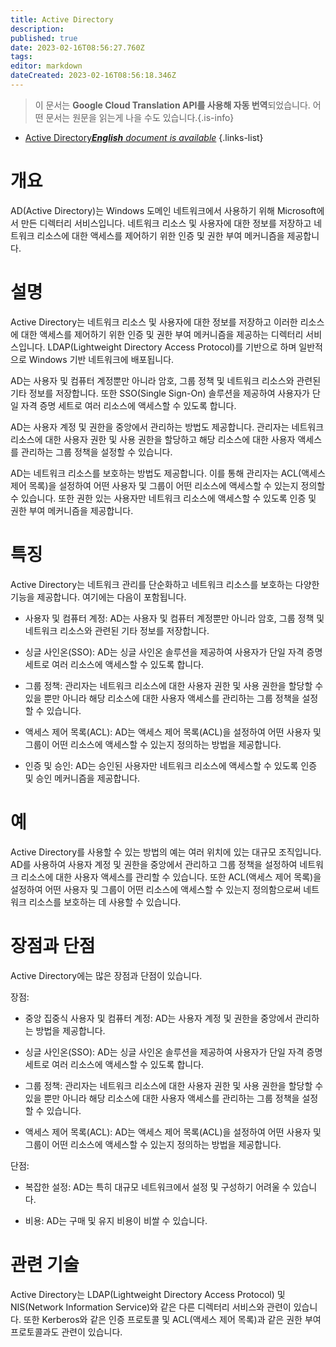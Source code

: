 ```yaml
---
title: Active Directory
description: 
published: true
date: 2023-02-16T08:56:27.760Z
tags: 
editor: markdown
dateCreated: 2023-02-16T08:56:18.346Z
---
```


> 이 문서는 **Google Cloud Translation API를 사용해 자동 번역**되었습니다.
어떤 문서는 원문을 읽는게 나을 수도 있습니다.{.is-info}



- [Active Directory***English** document is available*](/en/Knowledge-base/Dictionary/active-directory)
{.links-list}


# 개요
AD(Active Directory)는 Windows 도메인 네트워크에서 사용하기 위해 Microsoft에서 만든 디렉터리 서비스입니다. 네트워크 리소스 및 사용자에 대한 정보를 저장하고 네트워크 리소스에 대한 액세스를 제어하기 위한 인증 및 권한 부여 메커니즘을 제공합니다.

# 설명
Active Directory는 네트워크 리소스 및 사용자에 대한 정보를 저장하고 이러한 리소스에 대한 액세스를 제어하기 위한 인증 및 권한 부여 메커니즘을 제공하는 디렉터리 서비스입니다. LDAP(Lightweight Directory Access Protocol)를 기반으로 하며 일반적으로 Windows 기반 네트워크에 배포됩니다.

AD는 사용자 및 컴퓨터 계정뿐만 아니라 암호, 그룹 정책 및 네트워크 리소스와 관련된 기타 정보를 저장합니다. 또한 SSO(Single Sign-On) 솔루션을 제공하여 사용자가 단일 자격 증명 세트로 여러 리소스에 액세스할 수 있도록 합니다.

AD는 사용자 계정 및 권한을 중앙에서 관리하는 방법도 제공합니다. 관리자는 네트워크 리소스에 대한 사용자 권한 및 사용 권한을 할당하고 해당 리소스에 대한 사용자 액세스를 관리하는 그룹 정책을 설정할 수 있습니다.

AD는 네트워크 리소스를 보호하는 방법도 제공합니다. 이를 통해 관리자는 ACL(액세스 제어 목록)을 설정하여 어떤 사용자 및 그룹이 어떤 리소스에 액세스할 수 있는지 정의할 수 있습니다. 또한 권한 있는 사용자만 네트워크 리소스에 액세스할 수 있도록 인증 및 권한 부여 메커니즘을 제공합니다.

# 특징
Active Directory는 네트워크 관리를 단순화하고 네트워크 리소스를 보호하는 다양한 기능을 제공합니다. 여기에는 다음이 포함됩니다.

- 사용자 및 컴퓨터 계정: AD는 사용자 및 컴퓨터 계정뿐만 아니라 암호, 그룹 정책 및 네트워크 리소스와 관련된 기타 정보를 저장합니다.

- 싱글 사인온(SSO): AD는 싱글 사인온 솔루션을 제공하여 사용자가 단일 자격 증명 세트로 여러 리소스에 액세스할 수 있도록 합니다.

- 그룹 정책: 관리자는 네트워크 리소스에 대한 사용자 권한 및 사용 권한을 할당할 수 있을 뿐만 아니라 해당 리소스에 대한 사용자 액세스를 관리하는 그룹 정책을 설정할 수 있습니다.

- 액세스 제어 목록(ACL): AD는 액세스 제어 목록(ACL)을 설정하여 어떤 사용자 및 그룹이 어떤 리소스에 액세스할 수 있는지 정의하는 방법을 제공합니다.

- 인증 및 승인: AD는 승인된 사용자만 네트워크 리소스에 액세스할 수 있도록 인증 및 승인 메커니즘을 제공합니다.

# 예
Active Directory를 사용할 수 있는 방법의 예는 여러 위치에 있는 대규모 조직입니다. AD를 사용하여 사용자 계정 및 권한을 중앙에서 관리하고 그룹 정책을 설정하여 네트워크 리소스에 대한 사용자 액세스를 관리할 수 있습니다. 또한 ACL(액세스 제어 목록)을 설정하여 어떤 사용자 및 그룹이 어떤 리소스에 액세스할 수 있는지 정의함으로써 네트워크 리소스를 보호하는 데 사용할 수 있습니다.

# 장점과 단점
Active Directory에는 많은 장점과 단점이 있습니다.

장점:

- 중앙 집중식 사용자 및 컴퓨터 계정: AD는 사용자 계정 및 권한을 중앙에서 관리하는 방법을 제공합니다.

- 싱글 사인온(SSO): AD는 싱글 사인온 솔루션을 제공하여 사용자가 단일 자격 증명 세트로 여러 리소스에 액세스할 수 있도록 합니다.

- 그룹 정책: 관리자는 네트워크 리소스에 대한 사용자 권한 및 사용 권한을 할당할 수 있을 뿐만 아니라 해당 리소스에 대한 사용자 액세스를 관리하는 그룹 정책을 설정할 수 있습니다.

- 액세스 제어 목록(ACL): AD는 액세스 제어 목록(ACL)을 설정하여 어떤 사용자 및 그룹이 어떤 리소스에 액세스할 수 있는지 정의하는 방법을 제공합니다.

단점:

- 복잡한 설정: AD는 특히 대규모 네트워크에서 설정 및 구성하기 어려울 수 있습니다.

- 비용: AD는 구매 및 유지 비용이 비쌀 수 있습니다.

# 관련 기술
Active Directory는 LDAP(Lightweight Directory Access Protocol) 및 NIS(Network Information Service)와 같은 다른 디렉터리 서비스와 관련이 있습니다. 또한 Kerberos와 같은 인증 프로토콜 및 ACL(액세스 제어 목록)과 같은 권한 부여 프로토콜과도 관련이 있습니다.